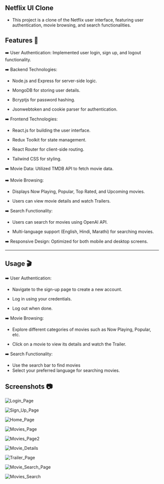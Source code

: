
## Netflix UI Clone

- This project is a clone of the Netflix user interface, featuring user authentication, movie browsing, and search functionalities.

## Features 🚀

➡️ User Authentication: Implemented user login, sign up, and logout functionality.

➡️ Backend Technologies:
  - Node.js and Express for server-side logic.
  
  - MongoDB for storing user details.
  
  - Bcryptjs for password hashing.
  
  - Jsonwebtoken and cookie parser for authentication.

➡️ Frontend Technologies:

  - React.js for building the user interface.
  
  - Redux Toolkit for state management.
  
  - React Router for client-side routing.
  
  - Tailwind CSS for styling.

➡️ Movie Data: Utilized TMDB API to fetch movie data.

➡️ Movie Browsing:
  - Displays Now Playing, Popular, Top Rated, and Upcoming movies.
  
  - Users can view movie details and watch Trailers.

➡️ Search Functionality:
  - Users can search for movies using OpenAI API.
  
  - Multi-language support (English, Hindi, Marathi) for searching movies.

➡️ Responsive Design: Optimized for both mobile and desktop screens.

________________________________________________________________________________________________________

## Usage 🎬

➡️ User Authentication:

 - Navigate to the sign-up page to create a new account.
 
 - Log in using your credentials.
 
 - Log out when done.

➡️ Movie Browsing:

 - Explore different categories of movies such as Now Playing, Popular, etc.
 
 - Click on a movie to view its details and watch the Trailer.

➡️ Search Functionality:

 - Use the search bar to find movies
 - Select your preferred language for searching movies.

 ## Screenshots 📷

 ![Login_Page](https://github.com/Saurabh9527/fashionFusion/assets/136837795/53a00e7c-7cf7-45c5-b022-1a34740cb467)


![Sign_Up_Page](https://github.com/Saurabh9527/fashionFusion/assets/136837795/77f18375-759e-451c-9e13-2c71dfb38a00)


![Home_Page](https://github.com/Saurabh9527/fashionFusion/assets/136837795/bba6135e-87a5-406c-b29f-24cd1a906f72)


![Movies_Page](https://github.com/Saurabh9527/fashionFusion/assets/136837795/1dbdf349-a3ee-4c09-b605-07e91d9db441)


![Movies_Page2](https://github.com/Saurabh9527/fashionFusion/assets/136837795/a22930d6-dc67-4d50-89ab-30ec4ba4a960)


![Movie_Details](https://github.com/Saurabh9527/fashionFusion/assets/136837795/2cc0c7d9-f08d-45ab-9d69-0b44f96688e4)


![Trailer_Page](https://github.com/Saurabh9527/fashionFusion/assets/136837795/65ac9e6c-31ed-4b6d-abec-e275b1cbd365)


![Movie_Search_Page](https://github.com/Saurabh9527/fashionFusion/assets/136837795/3d139e43-045f-46cc-8ac1-8ef3bdfca3f4)


![Movies_Search](https://github.com/Saurabh9527/fashionFusion/assets/136837795/3a57db65-f318-47da-b392-eed93250fbb0)


